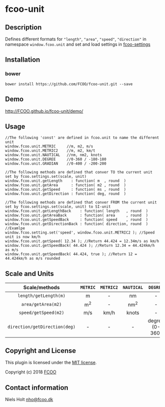 # fcoo-unit
>


## Description
Defines different formats for `"length"`, `"area"`, `"speed"`, `"direction"` in namespace `window.fcoo.unit` and set and load settings in [fcoo-settings](https://github.com/FCOO/fcoo-settings)

<!-- Adds two new formats for distances: `km` and `nm` --->


## Installation
### bower
`bower install https://github.com/FCOO/fcoo-unit.git --save`

## Demo
http://FCOO.github.io/fcoo-unit/demo/ 

## Usage
	//The following 'const' are defined in fcoo.unit to name the different unit
	window.fcoo.unit.METRIC  	//m, m2, m/s
    window.fcoo.unit.METRIC2 	//m, m2, km/t
	window.fcoo.unit.NAUTICAL	//nm, nm2, knots
    window.fcoo.unit.DEGREE		//0-360 / -180-180
	window.fcoo.unit.GRADIAN	//0-400 / -200-200
 
	//The following methods are defined that conver TO the current unit set by fcoo.settings.set(scale, unit)
	window.fcoo.unit.getLength    : function( m  , round  )
	window.fcoo.unit.getArea      : function( m2 , round  )
	window.fcoo.unit.getSpeed     : function( ms , round  )
	window.fcoo.unit.getDirection : function( deg, round  )

	//The following methods are defined that conver FROM the current unit set by fcoo.settings.set(scale, unit) to SI-unit
	window.fcoo.unit.getLengthBack    : function( length   , round  )
	window.fcoo.unit.getAreaBack      : function( area     , round  )
	window.fcoo.unit.getSpeedBack     : function( speed    , round  )
	window.fcoo.unit.getDirectionBack : function( direction, round  )
	//Examlpe
	window.fcoo.setting.set('speed', window.fcoo.unit.METRIC2 ); //Speed unit is now km/h
	window.fcoo.unit.getSpeed( 12.34 ); //Return 44.424 = 12.34m/s as km/h
	window.fcoo.unit.getSpeedBack( 44.424 ); //Return 12.34 = 44.424km/h as m/s
	window.fcoo.unit.getSpeedBack( 44.424, true ); //Return 12 = 44.424km/h as m/s rounded

## Scale and Units

| Scale/methods | `METRIC` | `METRIC2` | `NAUTICAL` | `DEGREE` | `GRADIAN` |
| :--: | :--: | :--: | :--: |:--: |:--: |
| `length/getLength(m)` | m | - | nm | - | - |
| `area/getArea(m2)` | m<sup>2</sup> | - | nm<sup>2</sup> | - | - |
| `speed/getSpeed(m2)` | m/s | km/h | knots | - | - |
| `direction/getDirection(deg)` | - | - | - | degree (0-360) | gradian (0-400) |

<!--
### Formats
Two new formats are added:
### `km`
Convert distances in meter to kilometer 

    numeral(1234.123).format("0,0.0km") //"1.2km"
    numeral("12km").value(); //12000

### `nm`
Convert distances in meter to nautical miles

    numeral(1234.123).format("0,0.0 nm") //"0.663 nm"
    numeral("12nm").value(); //22344
-->
## Copyright and License
This plugin is licensed under the [MIT license](https://github.com/FCOO/fcoo-unit/LICENSE).

Copyright (c) 2018 [FCOO](https://github.com/FCOO)

## Contact information

Niels Holt nho@fcoo.dk
